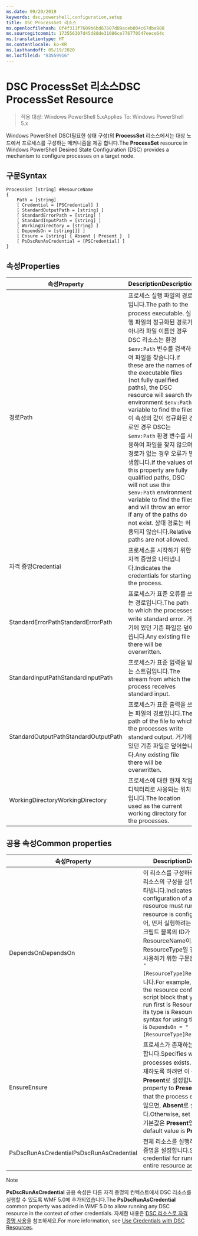 ```yaml
---
ms.date: 09/20/2019
keywords: dsc,powershell,configuration,setup
title: DSC ProcessSet 리소스
ms.openlocfilehash: 0f4f311f7609b6bd67607d89aceb804c67dba980
ms.sourcegitcommit: 173556307d45d88de31086ce776770547eece64c
ms.translationtype: HT
ms.contentlocale: ko-KR
ms.lasthandoff: 05/19/2020
ms.locfileid: "83559916"
---
```

# <a name="dsc-processset-resource"></a><span data-ttu-id="b4d0e-103">DSC ProcessSet 리소스</span><span class="sxs-lookup"><span data-stu-id="b4d0e-103">DSC ProcessSet Resource</span></span>

> <span data-ttu-id="b4d0e-104">적용 대상: Windows PowerShell 5.x</span><span class="sxs-lookup"><span data-stu-id="b4d0e-104">Applies To: Windows PowerShell 5.x</span></span>

<span data-ttu-id="b4d0e-105">Windows PowerShell DSC(필요한 상태 구성)의 **ProcessSet** 리소스에서는 대상 노드에서 프로세스를 구성하는 메커니즘을 제공 합니다.</span><span class="sxs-lookup"><span data-stu-id="b4d0e-105">The **ProcessSet** resource in Windows PowerShell Desired State Configuration (DSC) provides a mechanism to configure processes on a target node.</span></span>

## <a name="syntax"></a><span data-ttu-id="b4d0e-106">구문</span><span class="sxs-lookup"><span data-stu-id="b4d0e-106">Syntax</span></span>

```Syntax
ProcessSet [string] #ResourceName
{
    Path = [string]
    [ Credential = [PSCredential] ]
    [ StandardOutputPath = [string] ]
    [ StandardErrorPath = [string] ]
    [ StandardInputPath = [string] ]
    [ WorkingDirectory = [string] ]
    [ DependsOn = [string[]] ]
    [ Ensure = [string] { Absent | Present }  ]
    [ PsDscRunAsCredential = [PSCredential] ]
}
```

## <a name="properties"></a><span data-ttu-id="b4d0e-107">속성</span><span class="sxs-lookup"><span data-stu-id="b4d0e-107">Properties</span></span>

|<span data-ttu-id="b4d0e-108">속성</span><span class="sxs-lookup"><span data-stu-id="b4d0e-108">Property</span></span> |<span data-ttu-id="b4d0e-109">Description</span><span class="sxs-lookup"><span data-stu-id="b4d0e-109">Description</span></span> |
|---|---|
|<span data-ttu-id="b4d0e-110">경로</span><span class="sxs-lookup"><span data-stu-id="b4d0e-110">Path</span></span> |<span data-ttu-id="b4d0e-111">프로세스 실행 파일의 경로입니다.</span><span class="sxs-lookup"><span data-stu-id="b4d0e-111">The path to the process executable.</span></span> <span data-ttu-id="b4d0e-112">실행 파일의 정규화된 경로가 아니라 파일 이름인 경우 DSC 리소스는 환경 `$env:Path` 변수를 검색하여 파일을 찾습니다.</span><span class="sxs-lookup"><span data-stu-id="b4d0e-112">If these are the names of the executable files (not fully qualified paths), the DSC resource will search the environment `$env:Path` variable to find the files.</span></span> <span data-ttu-id="b4d0e-113">이 속성의 값이 정규화된 경로인 경우 DSC는 `$env:Path` 환경 변수를 사용하여 파일을 찾지 않으며 경로가 없는 경우 오류가 발생합니다.</span><span class="sxs-lookup"><span data-stu-id="b4d0e-113">If the values of this property are fully qualified paths, DSC will not use the `$env:Path` environment variable to find the files, and will throw an error if any of the paths do not exist.</span></span> <span data-ttu-id="b4d0e-114">상대 경로는 허용되지 않습니다.</span><span class="sxs-lookup"><span data-stu-id="b4d0e-114">Relative paths are not allowed.</span></span> |
|<span data-ttu-id="b4d0e-115">자격 증명</span><span class="sxs-lookup"><span data-stu-id="b4d0e-115">Credential</span></span> |<span data-ttu-id="b4d0e-116">프로세스를 시작하기 위한 자격 증명을 나타냅니다.</span><span class="sxs-lookup"><span data-stu-id="b4d0e-116">Indicates the credentials for starting the process.</span></span> |
|<span data-ttu-id="b4d0e-117">StandardErrorPath</span><span class="sxs-lookup"><span data-stu-id="b4d0e-117">StandardErrorPath</span></span> |<span data-ttu-id="b4d0e-118">프로세스가 표준 오류를 쓰는 경로입니다.</span><span class="sxs-lookup"><span data-stu-id="b4d0e-118">The path to which the processes write standard error.</span></span> <span data-ttu-id="b4d0e-119">거기에 있던 기존 파일은 덮어씁니다.</span><span class="sxs-lookup"><span data-stu-id="b4d0e-119">Any existing file there will be overwritten.</span></span> |
|<span data-ttu-id="b4d0e-120">StandardInputPath</span><span class="sxs-lookup"><span data-stu-id="b4d0e-120">StandardInputPath</span></span> |<span data-ttu-id="b4d0e-121">프로세스가 표준 입력을 받는 스트림입니다.</span><span class="sxs-lookup"><span data-stu-id="b4d0e-121">The stream from which the process receives standard input.</span></span> |
|<span data-ttu-id="b4d0e-122">StandardOutputPath</span><span class="sxs-lookup"><span data-stu-id="b4d0e-122">StandardOutputPath</span></span> |<span data-ttu-id="b4d0e-123">프로세스가 표준 출력을 쓰는 파일의 경로입니다.</span><span class="sxs-lookup"><span data-stu-id="b4d0e-123">The path of the file to which the processes write standard output.</span></span> <span data-ttu-id="b4d0e-124">거기에 있던 기존 파일은 덮어씁니다.</span><span class="sxs-lookup"><span data-stu-id="b4d0e-124">Any existing file there will be overwritten.</span></span> |
|<span data-ttu-id="b4d0e-125">WorkingDirectory</span><span class="sxs-lookup"><span data-stu-id="b4d0e-125">WorkingDirectory</span></span> |<span data-ttu-id="b4d0e-126">프로세스에 대한 현재 작업 디렉터리로 사용되는 위치입니다.</span><span class="sxs-lookup"><span data-stu-id="b4d0e-126">The location used as the current working directory for the processes.</span></span> |

## <a name="common-properties"></a><span data-ttu-id="b4d0e-127">공용 속성</span><span class="sxs-lookup"><span data-stu-id="b4d0e-127">Common properties</span></span>

|<span data-ttu-id="b4d0e-128">속성</span><span class="sxs-lookup"><span data-stu-id="b4d0e-128">Property</span></span> |<span data-ttu-id="b4d0e-129">Description</span><span class="sxs-lookup"><span data-stu-id="b4d0e-129">Description</span></span> |
|---|---|
|<span data-ttu-id="b4d0e-130">DependsOn</span><span class="sxs-lookup"><span data-stu-id="b4d0e-130">DependsOn</span></span> |<span data-ttu-id="b4d0e-131">이 리소스를 구성하려면 먼저 다른 리소스의 구성을 실행해야 함을 나타냅니다.</span><span class="sxs-lookup"><span data-stu-id="b4d0e-131">Indicates that the configuration of another resource must run before this resource is configured.</span></span> <span data-ttu-id="b4d0e-132">예를 들어, 먼저 실행하려는 리소스 구성 스크립트 블록의 ID가 ResourceName이고 해당 형식이 ResourceType일 경우, 이 속성을 사용하기 위한 구문은 `DependsOn = "[ResourceType]ResourceName"`입니다.</span><span class="sxs-lookup"><span data-stu-id="b4d0e-132">For example, if the ID of the resource configuration script block that you want to run first is ResourceName and its type is ResourceType, the syntax for using this property is `DependsOn = "[ResourceType]ResourceName"`.</span></span> |
|<span data-ttu-id="b4d0e-133">Ensure</span><span class="sxs-lookup"><span data-stu-id="b4d0e-133">Ensure</span></span> |<span data-ttu-id="b4d0e-134">프로세스가 존재하는지 여부를 지정합니다.</span><span class="sxs-lookup"><span data-stu-id="b4d0e-134">Specifies whether the processes exists.</span></span> <span data-ttu-id="b4d0e-135">프로세스가 존재하도록 하려면 이 속성을 **Present**로 설정합니다.</span><span class="sxs-lookup"><span data-stu-id="b4d0e-135">Set this property to **Present** to ensure that the process exists.</span></span> <span data-ttu-id="b4d0e-136">그렇지 않으면, **Absent**로 설정합니다.</span><span class="sxs-lookup"><span data-stu-id="b4d0e-136">Otherwise, set it to **Absent**.</span></span> <span data-ttu-id="b4d0e-137">기본값은 **Present**입니다.</span><span class="sxs-lookup"><span data-stu-id="b4d0e-137">The default value is **Present**.</span></span> |
|<span data-ttu-id="b4d0e-138">PsDscRunAsCredential</span><span class="sxs-lookup"><span data-stu-id="b4d0e-138">PsDscRunAsCredential</span></span> |<span data-ttu-id="b4d0e-139">전체 리소스를 실행하기 위한 자격 증명을 설정합니다.</span><span class="sxs-lookup"><span data-stu-id="b4d0e-139">Sets the credential for running the entire resource as.</span></span> |

> [!NOTE]
> <span data-ttu-id="b4d0e-140">**PsDscRunAsCredential** 공용 속성은 다른 자격 증명의 컨텍스트에서 DSC 리소스를 실행할 수 있도록 WMF 5.0에 추가되었습니다.</span><span class="sxs-lookup"><span data-stu-id="b4d0e-140">The **PsDscRunAsCredential** common property was added in WMF 5.0 to allow running any DSC resource in the context of other credentials.</span></span> <span data-ttu-id="b4d0e-141">자세한 내용은 [ DSC 리소스로 자격 증명 사용](../../../configurations/runasuser.md)을 참조하세요.</span><span class="sxs-lookup"><span data-stu-id="b4d0e-141">For more information, see [Use Credentials with DSC Resources](../../../configurations/runasuser.md).</span></span>
